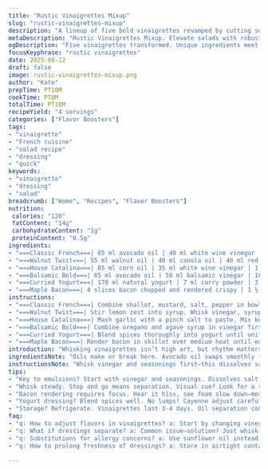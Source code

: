 ```yaml
---
title: "Rustic Vinaigrettes Mixup"
slug: "rustic-vinaigrettes-mixup"
description: "A lineup of five bold vinaigrettes revamped by cutting some quantities by a third, switching olive for avocado oil in two recipes, swapping honey for agave syrup, and slipping in lemon zest and smoked paprika for complexity. Methods tweaked slightly to coax out max flavor and texture, with clear visual and aroma signals marking readiness. Bacon lardons crisp until edges curl and foam subsides. Whisking rhythm crucial. Instructions fragment for fast kitchen recall. Substitution advice on standby if pantry limited or allergies present. Reliable, flexible, straightforward—no fluff, just results that hold for salads or grilled veg."
metaDescription: "Rustic Vinaigrettes Mixup. Elevate salads with robust dressings, simple yet effective techniques deliver bold flavors."
ogDescription: "Five vinaigrettes transformed. Unique ingredients meet tried methods for flavors that pop and stick."
focusKeyphrase: "rustic vinaigrettes"
date: 2025-08-12
draft: false
image: rustic-vinaigrettes-mixup.png
author: "Kate"
prepTime: PT10M
cookTime: PT8M
totalTime: PT18M
recipeYield: "4 servings"
categories: ["Flavor Boosters"]
tags:
- "vinaigrette"
- "French cuisine"
- "salad recipe"
- "dressing"
- "quick"
keywords:
- "vinaigrette"
- "dressing"
- "salad"
breadcrumb: ["Home", "Recipes", "Flavor Boosters"]
nutrition: 
 calories: "120"
 fatContent: "14g"
 carbohydrateContent: "1g"
 proteinContent: "0.5g"
ingredients:
- "===Classic French===| 85 ml avocado oil | 40 ml white wine vinegar | 20 ml agave syrup | 10 ml Dijon mustard | 8 ml minced shallot | pinch salt and black pepper"
- "===Walnut Twist===| 55 ml walnut oil | 40 ml canola oil | 40 ml red wine vinegar | 10 ml maple syrup | 5 ml finely grated lemon zest"
- "===House Catalina===| 85 ml corn oil | 35 ml white wine vinegar | 1 small garlic clove minced | 40 ml ketchup | 3 ml smoked paprika"
- "===Balsamic Bold===| 85 ml avocado oil | 50 ml balsamic vinegar | 10 ml agave syrup | 10 ml fresh oregano chopped"
- "===Curried Yogurt===| 170 ml natural yogurt | 7 ml curry powder | 3 ml ground ginger | 1.5 ml ground cardamom optional | 0.5 ml cayenne pepper"
- "===Maple Bacon===| 4 slices bacon chopped and rendered crispy | 1 ½ green onions finely chopped | ½ garlic clove minced | 85 ml olive oil | 50 ml apple cider vinegar | 7 ml Dijon mustard | 7 ml maple syrup"
instructions:
- "===Classic French===| Combine shallot, mustard, salt, pepper in bowl. Drizzle vinegar in while whisking vigorously to emulsify. Slowly add avocado oil in thin stream. Texture thickens, sheen appears. Aromas lift, sharp then mellow."
- "===Walnut Twist===| Stir lemon zest into syrup. Whisk vinegar, syrup mix with canola, then fold walnut oil gently to preserve aroma. Glossy, tart balance, nutty warmth lingers."
- "===House Catalina===| Mash garlic with a pinch salt to paste. Mix ketchup, paprika, and vinegar. Slowly incorporate oil with steady swirling whisk until you feel the resistance change, sauce thickened yet pourable."
- "===Balsamic Bold===| Combine oregano and agave syrup in vinegar first, let infuse 3-5 minutes. Whisk oil briskly in one direction. Watch sheen grow, a subtle color shift signals ready."
- "===Curried Yogurt===| Blend spices thoroughly into yogurt until uniform. No lumps. Mild spice scent upfront. Adjust cayenne carefully, better add if too mild than overpower."
- "===Maple Bacon===| Render bacon in skillet over medium heat until edges curl, fat renders, bubbles quiet and foaming slows. Drain excess fat but reserve a tablespoon. Toss in green onions and garlic, cook 1 minute till fragrant, translucent, avoid browning. Remove from heat. Let cool briefly. Whisk vinegar, mustard, maple syrup and olive oil with bacon fat reserved to emulsify. Fold bacon and aromatics in last, warm but not hot prevents oil separation."
introduction: "Whisking vinaigrettes isn’t high art, but rhythm matters. A splash of vinegar first, tipple of oil drizzled just right—body builds as sauce thickens. No fluff, just hard-earned tricks. French vinaigrette swaps olive for avocado oil here, milder flavor, richer mouthfeel. Walnut oil precious; add after canola to keep its nuttiness alive. House Catalina gets a smoky paprika twist, shakes up the classic sweet-tart balance. Don’t dump oil all at once—slow coaxing yields emulsions that cling to leaves. Yogurt curried dressing smooth but punchy, watch spice balance. Bacon renders until you hear fat hiss settle, bacon curls edge crispy, just right. Cool tact—fat as binder, aromatic onions won’t burn. Practical, adaptable. Pantry gaps? Swaps included. Getting this right saves salads from drowning or flapping with watery dressings."
ingredientsNote: "Oils make or break here. Avocado oil swaps smoothly for olive, less bitter edge, good if bitter greens in play. Walnut oil—temperature sensitive—added last to preserve aroma, prevents bitterness. Canola oil balances cost without flavor crash. Vinegars? White wine and balsamic offer distinct acidity profiles; keep vinegar fresh, too old turns harsh. Honey replaced by agave syrup less viscous but similar sweetness, softer mouthfeel. Maple syrup fits bacon dressing, natural tie-in, but maple can be replaced with light molasses for deeper heft. Garlic—fresh chopped always. If no fresh, use powdered but dial back amounts. Shallots versatile; sub red onions finely minced but note crisper bite and less sweetness. Yogurt thick and plain, Greek preferred to avoid watery dressing. Spices dry but fresh ground pack more punch. Bacon, best cooked low and slow to render fat without burning. Avoid overcooking onions, smell change signals doneness."
instructionsNote: "Whisk vinegar and seasonings first—this dissolves salt and kickstarts flavor lift. Drizzle oil slowly in thin stream while whisking to encourage emulsion, the magic of sauce texture. Maintain steady whisk speed; stop-start makes a loose dressing that separates fast. Rendering bacon requires patience; hear sizzling soften, foam bubble size shrink as water evaporates—visual cue fat nearing clarity. Toss in aromatics just before bacon fully cooked, spare a minute to bloom flavor without burning garlic’s bitterness. Incorporate rendered fat last, warms vinaigrette, helps bind oil and acids. For curried yogurt, thoroughly blend spices before adding to avoid clumps; taste and adjust spice gradually, better mild than overpower. Store refrigerated overnight for flavors to marry but always whisk before serving to re-emulsify. Dressings hold 3-4 days refrigerated, oil separation normal—just whisk back."
tips:
- "Key to emulsions? Start with vinegar and seasonings. Dissolves salt, enhances flavor. Oil gets added slowly. Rhythm matters."
- "Whisk steady. Stop and go means separation. Visual cue? Look for a sheen. That’s ready. Texture should thicken. Enjoy the aroma."
- "Bacon rendering requires focus. Hear it hiss, see foam slow down—means clear fat is near. Avoid burning. Patience pays off. Aromatics need minute."
- "Yogurt dressing? Blend spices well. No lumps! Cayenne adjust carefully. Better mild, then heat up. Balance flavors."
- "Storage? Refrigerate. Vinaigrettes last 3-4 days. Oil separation common. Just whisk again to re-emulsify."
faq:
- "q: How to adjust flavors in vinaigrettes? a: Start by changing vinegar type, swap oils as needed. Add herbs for extra kick, taste as you go. Balance acidity."
- "q: What if dressings separate? a: Common issue—solution? Just whisk well before serving. Emulsification can lose strength with time."
- "q: Substitutions for allergy concerns? a: Use sunflower oil instead of nut oils. If avoiding dairy, try non-dairy yogurt. Maple syrup or molasses can switch in."
- "q: How to prolong freshness of dressings? a: Store in airtight containers. Always shake before use. Avoid direct light, it affects quality."

---
```

